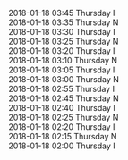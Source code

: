 2018-01-18 03:45 Thursday  I  
2018-01-18 03:35 Thursday  N  
2018-01-18 03:30 Thursday  I  
2018-01-18 03:25 Thursday  N  
2018-01-18 03:20 Thursday  I  
2018-01-18 03:10 Thursday  N  
2018-01-18 03:05 Thursday  I  
2018-01-18 03:00 Thursday  N  
2018-01-18 02:55 Thursday  I  
2018-01-18 02:45 Thursday  N  
2018-01-18 02:40 Thursday  I  
2018-01-18 02:25 Thursday  N  
2018-01-18 02:20 Thursday  I  
2018-01-18 02:15 Thursday  N  
2018-01-18 02:00 Thursday  I  
